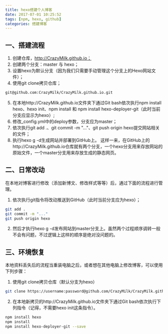 ```yaml
---
title: hexo搭建个人博客
date: 2017-07-01 10:25:52
tags: [npm, hexo, github]
categories: 搭建博客
---
```



## 一、搭建流程
1. 创建仓库，http://CrazyMilk.github.io；
2. 创建两个分支：master 与 hexo；
3. 设置hexo为默认分支（因为我们只需要手动管理这个分支上的Hexo网站文件）；
4. 使用git clone拷贝仓库；
``` bash
git@github.com:CrazyMilk/CrazyMilk.github.io.git
```
5. 在本地http://CrazyMilk.github.io文件夹下通过Git bash依次执行npm install hexo、hexo init、npm install 和 npm install hexo-deployer-git（此时当前分支应显示为hexo）;
6. 修改_config.yml中的deploy参数，分支应为master；
7. 依次执行git add .、git commit -m "..."、git push origin hexo提交网站相关的文件；
8. 执行hexo g -d生成网站并部署到GitHub上。
这样一来，在GitHub上的http://CrazyMilk.github.io仓库就有两个分支，一个hexo分支用来存放网站的原始文件，一个master分支用来存放生成的静态网页。


## 二、日常改动
在本地对博客进行修改（添加新博文、修改样式等等）后，通过下面的流程进行管理。
1. 依次执行git指令将改动推送到GitHub（此时当前分支应为hexo）；
```bash
git add .
git commit -m "..."
git push origin hexo
```
2. 然后才执行hexo g -d发布网站到master分支上。虽然两个过程顺序调转一般不会有问题，不过逻辑上这样的顺序是绝对没问题的。

## 三、环境恢复
本地资料丢失后的流程当重装电脑之后，或者想在其他电脑上修改博客，可以使用下列步骤：

1. 使用git clone拷贝仓库（默认分支为hexo）
``` bash
git clone https://username:password@github.com/CrazyMilk/CrazyMilk.github.io.git
```
2. 在本地新拷贝的http://CrazyMilk.github.io文件夹下通过Git bash依次执行下列指令（记得，不需要hexo init这条指令）。
``` bash
npm install hexo
npm install
npm install hexo-deployer-git --save
```
